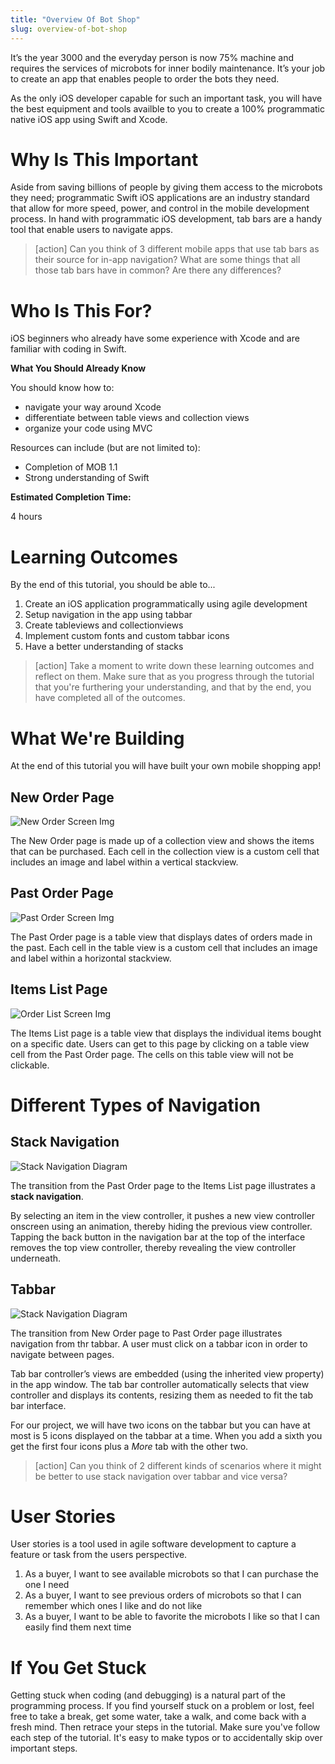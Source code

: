 ```yaml
---
title: "Overview Of Bot Shop"
slug: overview-of-bot-shop
---
```


It’s the year 3000 and the everyday person is now 75% machine and requires the services of microbots for inner bodily maintenance. It’s your job to create an app that enables people to order the bots they need. 

As the only iOS developer capable for such an important task, you will have the best equipment and tools availble to you to create a 100% programmatic native iOS app using Swift and Xcode. 

# Why Is This Important
Aside from saving billions of people by giving them access to the microbots they need; programmatic Swift iOS applications are an industry standard that allow for more speed, power, and control in the mobile development process. In hand with programmatic iOS development, tab bars are a handy tool that enable users to navigate apps. 

> [action]
> Can you think of 3 different mobile apps that use tab bars as their source for in-app navigation? What are some things that all those tab bars have in common? Are there any differences?


# Who Is This For? 
iOS beginners who already have some experience with Xcode and are familiar with coding in Swift.

**What You Should Already Know**

You should know how to:

- navigate your way around Xcode
- differentiate between table views and collection views
- organize your code using MVC

Resources can include (but are not limited to):

- Completion of MOB 1.1 
- Strong understanding of Swift 

**Estimated Completion Time:**

4 hours

# Learning Outcomes

By the end of this tutorial, you should be able to...

1. Create an iOS application programmatically using agile development
2. Setup navigation in the app using tabbar 
3. Create tableviews and collectionviews 
4. Implement custom fonts and custom tabbar icons 
5. Have a better understanding of stacks


>[action]
> Take a moment to write down these learning outcomes and reflect on them. Make sure that as you progress through the tutorial that you're furthering your understanding, and that by the end, you have completed all of the outcomes.

# What We're Building 
At the end of this tutorial you will have built your own mobile shopping app! 

## New Order Page  
![New Order Screen Img](../assets/new-screen.png "Finished New Order Screen")

The New Order page is made up of a collection view and shows the items that can be purchased. Each cell in the collection view is a custom cell that includes an image and label within a vertical stackview. 

## Past Order Page

![Past Order Screen Img](../assets/history-screen.png "Finished Past Order Screen")

The Past Order page is a table view that displays dates of orders made in the past. Each cell in the table view is a custom cell that includes an image and label within a horizontal stackview.

## Items List Page

![Order List Screen Img](../assets/order-list-screen.png "Finished List of Past Orders Screen")

The Items List page is a table view that displays the individual items bought on a specific date. Users can get to this page by clicking on a table view cell from the Past Order page. The cells on this table view will not be clickable.

# Different Types of Navigation

## Stack Navigation 

![Stack Navigation Diagram](../assets/stack_navigation.png "Stack Navigation Diagram")


The transition from the Past Order page to the Items List page illustrates a **stack navigation**. 

By selecting an item in the view controller, it pushes a new view controller onscreen using an animation, thereby hiding the previous view controller. Tapping the back button in the navigation bar at the top of the interface removes the top view controller, thereby revealing the view controller underneath.

## Tabbar 

![Stack Navigation Diagram](../assets/tabbar.png "Stack Navigation Diagram")

The transition from New Order page to Past Order page illustrates navigation from thr tabbar. A user must click on a tabbar icon in order to navigate between pages. 

Tab bar controller’s views are embedded (using the inherited view property) in the app window. The tab bar controller automatically selects that view controller and displays its contents, resizing them as needed to fit the tab bar interface. 

For our project, we will have two icons on the tabbar but you can have at most is 5 icons displayed on the tabbar at a time. When you add a sixth you get the first four icons plus a <em>More</em> tab with the other two.

> [action]
> Can you think of 2 different kinds of scenarios where it might be better to use stack navigation over tabbar and vice versa? 


# User Stories
User stories is a tool used in agile software development to capture a feature or task from the users perspective. 

1. As a buyer, I want to see available microbots so that I can purchase the one I need 
2. As a buyer, I want to see previous orders of microbots so that I can remember which ones I like and do not like 
3. As a buyer, I want to be able to favorite the microbots I like so that I can easily find them next time 


# If You Get Stuck
Getting stuck when coding (and debugging) is a natural part of the programming process. If you find yourself stuck on a problem or lost, feel free to take a break, get some water, take a walk, and come back with a fresh mind. Then retrace your steps in the tutorial. Make sure you've follow each step of the tutorial. It's easy to make typos or to accidentally skip over important steps.

